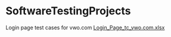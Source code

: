 # SoftwareTestingProjects
Login page test cases for vwo.com
[Login_Page_tc_vwo.com.xlsx](https://github.com/user-attachments/files/16149573/Login_Page_tc_vwo.com.xlsx)


